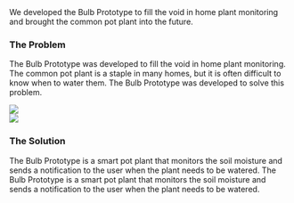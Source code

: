 <div class="cs-statement">
    We developed the Bulb Prototype to fill the void in home plant monitoring and brought the common pot plant into the future.
</div>

<div class="cs-col-2-left">
<div class="text">

### The Problem

The Bulb Prototype was developed to fill the void in home plant monitoring. The common pot plant is a staple in many homes, but it is often difficult to know when to water them. The Bulb Prototype was developed to solve this problem.

</div>
<img src="/img/services-app-dev.png" />
</div>

<div class="cs-col-2-right">
<img src="/img/services-app-dev.png" />

<div class="text">

### The Solution

The Bulb Prototype is a smart pot plant that monitors the soil moisture and sends a notification to the user when the plant needs to be watered. The Bulb Prototype is a smart pot plant that monitors the soil moisture and sends a notification to the user when the plant needs to be watered.

</div>
</div>
